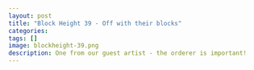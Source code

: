 ```yaml
---
layout: post
title: "Block Height 39 - Off with their blocks"
categories:
tags: []
image: blockheight-39.png
description: One from our guest artist - the orderer is important!
---
```

